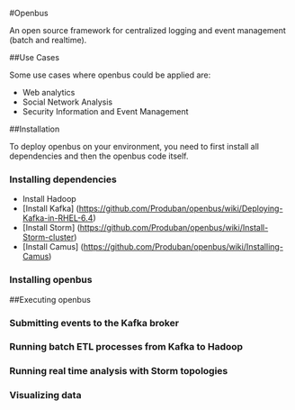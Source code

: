 #Openbus


An open source framework for centralized logging and event management (batch and realtime).

##Use Cases

Some use cases where openbus could be applied are:

  - Web analytics
  - Social Network Analysis
  - Security Information and Event Management

##Installation

To deploy openbus on your environment, you need to first install all dependencies and then the openbus code itself.

### Installing dependencies

  - Install Hadoop
  - [Install Kafka] (https://github.com/Produban/openbus/wiki/Deploying-Kafka-in-RHEL-6.4)
  - [Install Storm] (https://github.com/Produban/openbus/wiki/Install-Storm-cluster)
  - [Install Camus] (https://github.com/Produban/openbus/wiki/Installing-Camus)


### Installing openbus

##Executing openbus

### Submitting events to the Kafka broker

### Running batch ETL processes from Kafka to Hadoop

### Running real time analysis with Storm topologies

### Visualizing data
